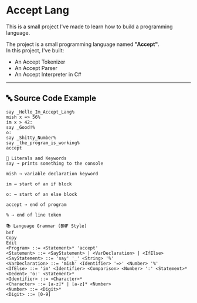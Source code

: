# Accept Lang

This is a small project I've made to learn how to build a programming language.

The project is a small programming language named **"Accept"**.  
In this project, I've built:

- An Accept Tokenizer
- An Accept Parser
- An Accept Interpreter in C#

---

## 🔤 Source Code Example

```accept
say _Hello_Im_Accept_Lang%
mish x => 56%
im x > 42:
say _Good!%
o:
say _Shitty_Number%
say _the_program_is_working%
accept

🧠 Literals and Keywords
say → prints something to the console

mish → variable declaration keyword

im → start of an if block

o: → start of an else block

accept → end of program

% → end of line token

📚 Language Grammar (BNF Style)
bnf
Copy
Edit
<Program> ::= <Statement>* 'accept'
<Statement> ::= <SayStatement> | <VarDeclaration> | <IfElse>
<SayStatement> ::= 'say' '_' <String> '%'
<VarDeclaration> ::= 'mish' <Identifier> '=>' <Number> '%'
<IfElse> ::= 'im' <Identifier> <Comparison> <Number> ':' <Statement>* <Dedent> 'o:' <Statement>*
<Identifier> ::= <Character>*
<Character> ::= [a-z]* | [a-z]* <Number>
<Number> ::= <Digit>*
<Digit> ::= [0-9]
